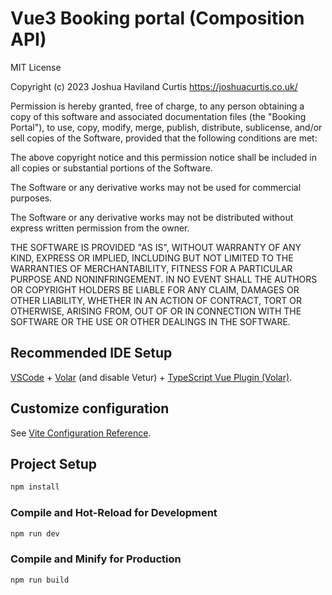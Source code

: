 # Vue3 Booking portal (Composition API)

MIT License

Copyright (c) 2023 Joshua Haviland Curtis https://joshuacurtis.co.uk/

Permission is hereby granted, free of charge, to any person obtaining a copy of this software and associated documentation files (the "Booking Portal"), to use, copy, modify, merge, publish, distribute, sublicense, and/or sell copies of the Software, provided that the following conditions are met:

The above copyright notice and this permission notice shall be included in all copies or substantial portions of the Software.

The Software or any derivative works may not be used for commercial purposes.

The Software or any derivative works may not be distributed without express written permission from the owner.

THE SOFTWARE IS PROVIDED "AS IS", WITHOUT WARRANTY OF ANY KIND, EXPRESS OR IMPLIED, INCLUDING BUT NOT LIMITED TO THE WARRANTIES OF MERCHANTABILITY, FITNESS FOR A PARTICULAR PURPOSE AND NONINFRINGEMENT. IN NO EVENT SHALL THE AUTHORS OR COPYRIGHT HOLDERS BE LIABLE FOR ANY CLAIM, DAMAGES OR OTHER LIABILITY, WHETHER IN AN ACTION OF CONTRACT, TORT OR OTHERWISE, ARISING FROM, OUT OF OR IN CONNECTION WITH THE SOFTWARE OR THE USE OR OTHER DEALINGS IN THE SOFTWARE.


## Recommended IDE Setup

[VSCode](https://code.visualstudio.com/) + [Volar](https://marketplace.visualstudio.com/items?itemName=Vue.volar) (and disable Vetur) + [TypeScript Vue Plugin (Volar)](https://marketplace.visualstudio.com/items?itemName=Vue.vscode-typescript-vue-plugin).

## Customize configuration

See [Vite Configuration Reference](https://vitejs.dev/config/).

## Project Setup

```sh
npm install
```

### Compile and Hot-Reload for Development

```sh
npm run dev
```

### Compile and Minify for Production

```sh
npm run build
```
